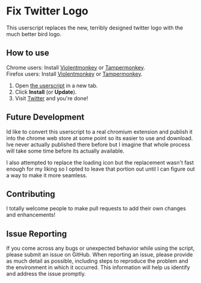 # Fix Twitter Logo
This userscript replaces the new, terribly designed twitter logo with the much better bird logo. 

## How to use

Chrome users: Install [Violentmonkey](https://chrome.google.com/webstore/detail/violentmonkey/jinjaccalgkegednnccohejagnlnfdag) or [Tampermonkey](https://chrome.google.com/webstore/detail/tampermonkey/dhdgffkkebhmkfjojejmpbldmpobfkfo).\
Firefox users: Install [Violentmonkey](https://addons.mozilla.org/en-US/firefox/addon/violentmonkey/) or [Tampermonkey](https://addons.mozilla.org/en-US/firefox/addon/tampermonkey/).

1. Open [the userscript](https://github.com/TarnishedStella/fix-twitter-logo-userscript/raw/main/fix-twitter-logo.user.js) in a new tab.
1. Click **Install** (or **Update**).
1. Visit [Twitter](https://www.twitter.com) and you're done!

## Future Development
Id like to convert this userscript to a real chromium extension and publish it into the chrome web store at some point so its easier to use and download. Ive never actually published there before but I imagine that whole process will take some time before its actually available.

I also attempted to replace the loading icon but the replacement wasn't fast enough for my liking so I opted to leave that portion out until I can figure out a way to make it more seamless.

## Contributing
I totally welcome people to make pull requests to add their own changes and enhancements!

## Issue Reporting

If you come across any bugs or unexpected behavior while using the script, please submit an issue on GitHub. When reporting an issue, please provide as much detail as possible, including steps to reproduce the problem and the environment in which it occurred. This information will help us identify and address the issue promptly.